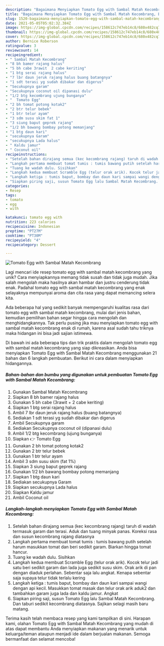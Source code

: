 ```yaml
---
description: "Bagaimana Menyiapkan Tomato Egg with Sambal Matah Kecombrang, Bikin Ngiler"
title: "Bagaimana Menyiapkan Tomato Egg with Sambal Matah Kecombrang, Bikin Ngiler"
slug: 1520-bagaimana-menyiapkan-tomato-egg-with-sambal-matah-kecombrang-bikin-ngiler
date: 2021-05-05T05:02:32.384Z
image: https://img-global.cpcdn.com/recipes/158612c747eb14c8/680x482cq70/tomato-egg-with-sambal-matah-kecombrang-foto-resep-utama.jpg
thumbnail: https://img-global.cpcdn.com/recipes/158612c747eb14c8/680x482cq70/tomato-egg-with-sambal-matah-kecombrang-foto-resep-utama.jpg
cover: https://img-global.cpcdn.com/recipes/158612c747eb14c8/680x482cq70/tomato-egg-with-sambal-matah-kecombrang-foto-resep-utama.jpg
author: Bernice Roberson
ratingvalue: 3
reviewcount: 14
recipeingredient:
- " Sambal Matah Kecombrang"
- "8 bh bamer rajang halus"
- "5 bh cabe 3rawit  2 cabe keriting"
- "1 btg serai rajang halus"
- "7 lbr daun jeruk rajang halus buang batangnya"
- "1 sdt terasi yg sudah dibakar dan digerus"
- "Secukupnya garam"
- "Secukupnya coconut oil dipanasi dulu"
- "1/2 btg kecombrang ujung bunganya"
- "  Tomato Egg"
- "2 bh tomat potong kotak2"
- "2 btr telur bebek"
- "1 btr telur ayam"
- "3 sdm susu skim fat 1"
- "3 siung baput geprek rajang"
- "1/2 bh bawang bombay potong memanjang"
- "1 btg daun kari"
- "secukupnya Garam"
- "secukupnya Lada halus"
- " Kaldu jamur"
- " Coconut oil"
recipeinstructions:
- "Setelah bahan dirajang semua (kec kecombrang rajang) taruh di wadah termasuk garam dan terasi. Aduk dan tuang minyak panas. Koreksi rasa dan susun kecombrang rajang diatasnya"
- "Langkah pertama membuat tomat tumis : tumis bawang putih setelah harum masukkan tomat dan beri sedikit garam. Biarkan hingga tomat hancur."
- "Tuang ke wadah dulu. Sisihkan"
- "Langkah kedua membuat Scramble Egg (telur orak arik). Kocok telur jadi satu beri sedikit garam dan lada juga sedikit susu skim. Orak arik di pan dengan diaduk perlahan. Sebentar saja lalu angkat. Kenapa sebentar saja supaya telur tidak terlalu kering"
- "Langkah ketiga : tumis baput, bombay dan daun kari sampai wangi dengan api kecil. Masukkan tomat masak dan telur orak arik aduk2 dan tambahkan garam juga lada dan kaldu jamur. Angkat"
- "Siapkan piring saji, susun Tomato Egg lalu Sambal Matah Kecombrang. Dan taburi sedikit kecombrang diatasnya. Sajikan selagi masih baru matang."
categories:
- Resep
tags:
- tomato
- egg
- with

katakunci: tomato egg with 
nutrition: 223 calories
recipecuisine: Indonesian
preptime: "PT27M"
cooktime: "PT30M"
recipeyield: "4"
recipecategory: Dessert

---
```



![Tomato Egg with Sambal Matah Kecombrang](https://img-global.cpcdn.com/recipes/158612c747eb14c8/680x482cq70/tomato-egg-with-sambal-matah-kecombrang-foto-resep-utama.jpg)

Lagi mencari ide resep tomato egg with sambal matah kecombrang yang unik? Cara menyiapkannya memang tidak susah dan tidak juga mudah. Jika salah mengolah maka hasilnya akan hambar dan justru cenderung tidak enak. Padahal tomato egg with sambal matah kecombrang yang enak selayaknya mempunyai aroma dan cita rasa yang dapat memancing selera kita.



Ada beberapa hal yang sedikit banyak mempengaruhi kualitas rasa dari tomato egg with sambal matah kecombrang, mulai dari jenis bahan, kemudian pemilihan bahan segar hingga cara mengolah dan menghidangkannya. Tak perlu pusing jika mau menyiapkan tomato egg with sambal matah kecombrang enak di rumah, karena asal sudah tahu triknya maka hidangan ini bisa jadi sajian istimewa.


Di bawah ini ada beberapa tips dan trik praktis dalam mengolah tomato egg with sambal matah kecombrang yang siap dikreasikan. Anda bisa menyiapkan Tomato Egg with Sambal Matah Kecombrang menggunakan 21 bahan dan 6 langkah pembuatan. Berikut ini cara dalam menyiapkan hidangannya.

<!--inarticleads1-->

##### Bahan-bahan dan bumbu yang digunakan untuk pembuatan Tomato Egg with Sambal Matah Kecombrang:

1. Gunakan  Sambal Matah Kecombrang
1. Siapkan 8 bh bamer rajang halus
1. Gunakan 5 bh cabe (3rawit + 2 cabe keriting)
1. Siapkan 1 btg serai rajang halus
1. Ambil 7 lbr daun jeruk rajang halus (buang batangnya)
1. Sediakan 1 sdt terasi yg sudah dibakar dan digerus
1. Ambil Secukupnya garam
1. Sediakan Secukupnya coconut oil (dipanasi dulu)
1. Ambil 1/2 btg kecombrang (ujung bunganya)
1. Siapkan  👉 Tomato Egg
1. Gunakan 2 bh tomat potong kotak2
1. Gunakan 2 btr telur bebek
1. Gunakan 1 btr telur ayam
1. Ambil 3 sdm susu skim (fat 1%)
1. Siapkan 3 siung baput geprek rajang
1. Gunakan 1/2 bh bawang bombay potong memanjang
1. Siapkan 1 btg daun kari
1. Sediakan secukupnya Garam
1. Siapkan secukupnya Lada halus
1. Siapkan  Kaldu jamur
1. Ambil  Coconut oil




<!--inarticleads2-->

##### Langkah-langkah menyiapkan Tomato Egg with Sambal Matah Kecombrang:

1. Setelah bahan dirajang semua (kec kecombrang rajang) taruh di wadah termasuk garam dan terasi. Aduk dan tuang minyak panas. Koreksi rasa dan susun kecombrang rajang diatasnya
1. Langkah pertama membuat tomat tumis : tumis bawang putih setelah harum masukkan tomat dan beri sedikit garam. Biarkan hingga tomat hancur.
1. Tuang ke wadah dulu. Sisihkan
1. Langkah kedua membuat Scramble Egg (telur orak arik). Kocok telur jadi satu beri sedikit garam dan lada juga sedikit susu skim. Orak arik di pan dengan diaduk perlahan. Sebentar saja lalu angkat. Kenapa sebentar saja supaya telur tidak terlalu kering
1. Langkah ketiga : tumis baput, bombay dan daun kari sampai wangi dengan api kecil. Masukkan tomat masak dan telur orak arik aduk2 dan tambahkan garam juga lada dan kaldu jamur. Angkat
1. Siapkan piring saji, susun Tomato Egg lalu Sambal Matah Kecombrang. Dan taburi sedikit kecombrang diatasnya. Sajikan selagi masih baru matang.




Terima kasih telah membaca resep yang kami tampilkan di sini. Harapan kami, olahan Tomato Egg with Sambal Matah Kecombrang yang mudah di atas dapat membantu Anda menyiapkan makanan yang menarik untuk keluarga/teman ataupun menjadi ide dalam berjualan makanan. Semoga bermanfaat dan selamat mencoba!
